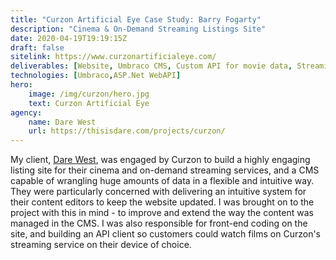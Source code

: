 ```yaml
---
title: "Curzon Artificial Eye Case Study: Barry Fogarty"
description: "Cinema & On-Demand Streaming Listings Site"
date: 2020-04-19T19:19:15Z
draft: false
sitelink: https://www.curzonartificialeye.com/
deliverables: [Website, Umbraco CMS, Custom API for movie data, Streaming platform integration]
technologies: [Umbraco,ASP.Net WebAPI]
hero:
    image: /img/curzon/hero.jpg
    text: Curzon Artificial Eye
agency:	
    name: Dare West
    url: https://thisisdare.com/projects/curzon/
---
```


<p>
My client, <a href="https://www.darewest.com/" target="_blank" rel="nofollow">Dare West</a>, was engaged by Curzon to build a highly engaging listing site for their cinema and on-demand streaming services, and a CMS capable of wrangling huge amounts of data in a flexible and intuitive way.   They were particularly concerned with delivering an intuitive system for their content editors to keep the website updated.  I was brought on to the project with this in mind - to improve and extend the way the content was managed in the CMS.  I was also responsible for front-end coding on the site, and building an API client so customers could watch films on Curzon's streaming service on their device of choice.
</p>
